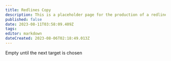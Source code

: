 ```yaml
---
title: Redlines Copy
description: This is a placeholder page for the production of a redline and new text document for delivering to authors for courtesy authorization.
published: false
date: 2023-08-11T03:58:09.409Z
tags: 
editor: markdown
dateCreated: 2023-08-06T02:18:49.013Z
---
```


Empty until the next target is chosen